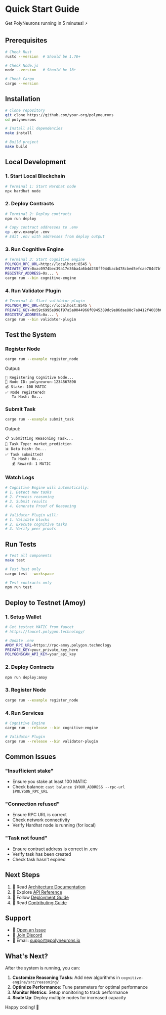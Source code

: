 # Quick Start Guide

Get PolyNeurons running in 5 minutes! ⚡

## Prerequisites

```bash
# Check Rust
rustc --version  # Should be 1.70+

# Check Node.js
node --version   # Should be 18+

# Check Cargo
cargo --version
```

## Installation

```bash
# Clone repository
git clone https://github.com/your-org/polyneurons
cd polyneurons

# Install all dependencies
make install

# Build project
make build
```

## Local Development

### 1. Start Local Blockchain

```bash
# Terminal 1: Start Hardhat node
npx hardhat node
```

### 2. Deploy Contracts

```bash
# Terminal 2: Deploy contracts
npm run deploy

# Copy contract addresses to .env
cp .env.example .env
# Edit .env with addresses from deploy output
```

### 3. Run Cognitive Engine

```bash
# Terminal 3: Start cognitive engine
POLYGON_RPC_URL=http://localhost:8545 \
PRIVATE_KEY=0xac0974bec39a17e36ba4a6b4d238ff944bacb478cbed5efcae784d7bf4f2ff80 \
REGISTRY_ADDRESS=0x... \
cargo run --bin cognitive-engine
```

### 4. Run Validator Plugin

```bash
# Terminal 4: Start validator plugin
POLYGON_RPC_URL=http://localhost:8545 \
PRIVATE_KEY=0x59c6995e998f97a5a0044966f0945389dc9e86dae88c7a8412f4603b6b78690d \
REGISTRY_ADDRESS=0x... \
cargo run --bin validator-plugin
```

## Test the System

### Register Node

```bash
cargo run --example register_node
```

Output:
```
🔌 Registering Cognitive Node...
📝 Node ID: polyneuron-1234567890
💰 Stake: 100 MATIC
✅ Node registered!
   Tx Hash: 0x...
```

### Submit Task

```bash
cargo run --example submit_task
```

Output:
```
📋 Submitting Reasoning Task...
🎯 Task Type: market_prediction
📊 Data Hash: 0x...
✅ Task submitted!
   Tx Hash: 0x...
   💰 Reward: 1 MATIC
```

### Watch Logs

```bash
# Cognitive Engine will automatically:
# 1. Detect new tasks
# 2. Process reasoning
# 3. Submit results
# 4. Generate Proof of Reasoning

# Validator Plugin will:
# 1. Validate blocks
# 2. Execute cognitive tasks
# 3. Verify peer proofs
```

## Run Tests

```bash
# Test all components
make test

# Test Rust only
cargo test --workspace

# Test contracts only
npm run test
```

## Deploy to Testnet (Amoy)

### 1. Setup Wallet

```bash
# Get testnet MATIC from faucet
# https://faucet.polygon.technology/

# Update .env
AMOY_RPC_URL=https://rpc-amoy.polygon.technology
PRIVATE_KEY=your_private_key_here
POLYGONSCAN_API_KEY=your_api_key
```

### 2. Deploy Contracts

```bash
npm run deploy:amoy
```

### 3. Register Node

```bash
cargo run --example register_node
```

### 4. Run Services

```bash
# Cognitive Engine
cargo run --release --bin cognitive-engine

# Validator Plugin
cargo run --release --bin validator-plugin
```

## Common Issues

### "Insufficient stake"
- Ensure you stake at least 100 MATIC
- Check balance: `cast balance $YOUR_ADDRESS --rpc-url $POLYGON_RPC_URL`

### "Connection refused"
- Ensure RPC URL is correct
- Check network connectivity
- Verify Hardhat node is running (for local)

### "Task not found"
- Ensure contract address is correct in .env
- Verify task has been created
- Check task hasn't expired

## Next Steps

1. 📖 Read [Architecture Documentation](docs/architecture.md)
2. 🔧 Explore [API Reference](docs/api.md)
3. 🚀 Follow [Deployment Guide](docs/deployment.md)
4. 🤝 Read [Contributing Guide](CONTRIBUTING.md)

## Support

- 📝 [Open an Issue](https://github.com/your-org/polyneurons/issues)
- 💬 [Join Discord](https://discord.gg/...)
- 📧 Email: support@polyneurons.io

## What's Next?

After the system is running, you can:

1. **Customize Reasoning Tasks**: Add new algorithms in `cognitive-engine/src/reasoning/`
2. **Optimize Performance**: Tune parameters for optimal performance
3. **Monitor Metrics**: Setup monitoring to track performance
4. **Scale Up**: Deploy multiple nodes for increased capacity

Happy coding! 🚀
